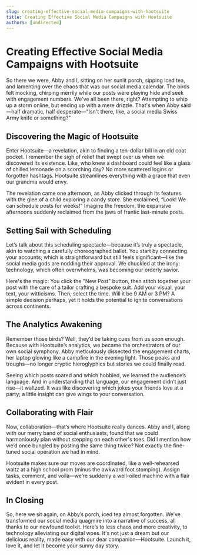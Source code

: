 ```yaml
---
slug: creating-effective-social-media-campaigns-with-hootsuite
title: Creating Effective Social Media Campaigns with Hootsuite
authors: [undirected]
---
```



# Creating Effective Social Media Campaigns with Hootsuite

So there we were, Abby and I, sitting on her sunlit porch, sipping iced tea, and lamenting over the chaos that was our social media calendar. The birds felt mocking, chirping merrily while our posts were playing hide and seek with engagement numbers. We've all been there, right? Attempting to whip up a storm online, but ending up with a mere drizzle. That's when Abby said—half dramatic, half desperate—"Isn't there, like, a social media Swiss Army knife or something?" 

## Discovering the Magic of Hootsuite

Enter Hootsuite—a revelation, akin to finding a ten-dollar bill in an old coat pocket. I remember the sigh of relief that swept over us when we discovered its existence. Like, who knew a dashboard could feel like a glass of chilled lemonade on a scorching day? No more scattered logins or forgotten hashtags. Hootsuite streamlines everything with a grace that even our grandma would envy. 

The revelation came one afternoon, as Abby clicked through its features with the glee of a child exploring a candy store. She exclaimed, “Look! We can schedule posts for weeks!" Imagine the freedom, the expansive afternoons suddenly reclaimed from the jaws of frantic last-minute posts.

## Setting Sail with Scheduling

Let’s talk about this scheduling spectacle—because it’s truly a spectacle, akin to watching a carefully choreographed ballet. You start by connecting your accounts, which is straightforward but still feels significant—like the social media gods are nodding their approval. We chuckled at the irony: technology, which often overwhelms, was becoming our orderly savior.

Here's the magic: You click the "New Post" button, then stitch together your post with the care of a tailor crafting a bespoke suit. Add your visual, your text, your witticisms. Then, select the time. Will it be 9 AM or 3 PM? A simple decision perhaps, yet it holds the potential to ignite conversations across continents. 

## The Analytics Awakening

Remember those birds? Well, they’d be taking cues from us soon enough. Because with Hootsuite’s analytics, we became the orchestrators of our own social symphony. Abby meticulously dissected the engagement charts, her laptop glowing like a campfire in the evening light. Those peaks and troughs—no longer cryptic hieroglyphics but stories we could finally read.

Seeing which posts soared and which hobbled, we learned the audience’s language. And in understanding that language, our engagement didn’t just rise—it waltzed. It was like discovering which jokes your friends love at a party; a little insight can give wings to your conversation.

## Collaborating with Flair

Now, collaboration—that’s where Hootsuite really dances. Abby and I, along with our merry band of social enthusiasts, found that we could harmoniously plan without stepping on each other's toes. Did I mention how we’d once bungled by posting the same thing twice? Not exactly the fine-tuned social operation we had in mind.

Hootsuite makes sure our moves are coordinated, like a well-rehearsed waltz at a high school prom (minus the awkward foot stomping). Assign tasks, comment, and voilà—we’re suddenly a well-oiled machine with a flair evident in every post.

## In Closing

So, here we sit again, on Abby’s porch, iced tea almost forgotten. We’ve transformed our social media quagmire into a narrative of success, all thanks to our newfound toolkit. Here’s to less chaos and more creativity, to technology alleviating our digital woes. It's not just a dream but our delicious reality, made easy with our dear companion—Hootsuite. Launch it, love it, and let it become your sunny day story. 
